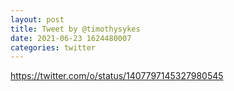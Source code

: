 ```yaml
--- 
layout: post 
title: Tweet by @timothysykes 
date: 2021-06-23 1624480007 
categories: twitter 
--- 
```

https://twitter.com/o/status/1407797145327980545